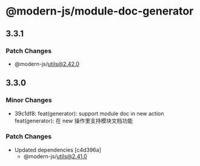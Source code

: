 # @modern-js/module-doc-generator

## 3.3.1

### Patch Changes

- @modern-js/utils@2.42.0

## 3.3.0

### Minor Changes

- 39c1df8: feat(generator): support module doc in new action
  feat(generator): 在 new 操作里支持模块文档功能

### Patch Changes

- Updated dependencies [c4d396a]
  - @modern-js/utils@2.41.0
